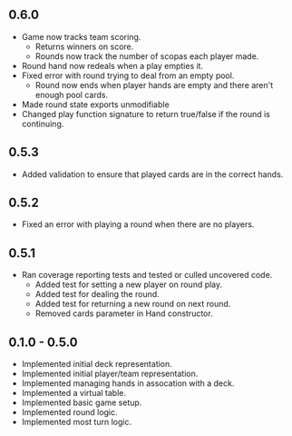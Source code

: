 ## 0.6.0
- Game now tracks team scoring.
   - Returns winners on score.
   - Rounds now track the number of scopas each player made.
- Round hand now redeals when a play empties it.
- Fixed error with round trying to deal from an empty pool.
   - Round now ends when player hands are empty and there aren't enough pool cards.
- Made round state exports unmodifiable
- Changed play function signature to return true/false if the round is continuing.

## 0.5.3
- Added validation to ensure that played cards are in the correct hands.

## 0.5.2
- Fixed an error with playing a round when there are no players.

## 0.5.1

- Ran coverage reporting tests and tested or culled uncovered code.
    - Added test for setting a new player on round play.
    - Added test for dealing the round.
    - Added test for returning a new round on next round.
    - Removed cards parameter in Hand constructor.

## 0.1.0 - 0.5.0

- Implemented initial deck representation.
- Implemented initial player/team  representation.
- Implemented managing hands in assocation with a deck.
- Implemented a virtual table.
- Implemented basic game setup.
- Implemented round logic.
- Implemented most turn logic.